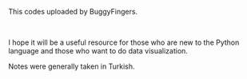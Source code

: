

This codes uploaded by BuggyFingers.


​

I hope it will be a useful resource for those who are new to the Python language and those who want to do data visualization.

Notes were generally taken in Turkish.
